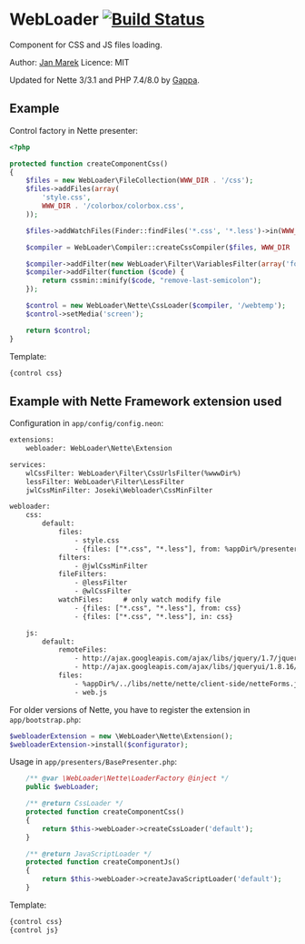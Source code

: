 ﻿WebLoader [![Build Status](https://secure.travis-ci.org/janmarek/WebLoader.png?branch=master)](http://travis-ci.org/janmarek/WebLoader)
=======================

Component for CSS and JS files loading.

Author: [Jan Marek](https://github.com/janmarek)
Licence: MIT

Updated for Nette 3/3.1 and PHP 7.4/8.0 by [Gappa](https://github.com/Gappa).

Example
-------

Control factory in Nette presenter:

```php
<?php

protected function createComponentCss()
{
	$files = new WebLoader\FileCollection(WWW_DIR . '/css');
	$files->addFiles(array(
		'style.css',
		WWW_DIR . '/colorbox/colorbox.css',
	));

	$files->addWatchFiles(Finder::findFiles('*.css', '*.less')->in(WWW_DIR . '/css'));

	$compiler = WebLoader\Compiler::createCssCompiler($files, WWW_DIR . '/temp');

	$compiler->addFilter(new WebLoader\Filter\VariablesFilter(array('foo' => 'bar')));
	$compiler->addFilter(function ($code) {
		return cssmin::minify($code, "remove-last-semicolon");
	});

	$control = new WebLoader\Nette\CssLoader($compiler, '/webtemp');
	$control->setMedia('screen');

	return $control;
}
```

Template:

```html
{control css}
```

Example with Nette Framework extension used
-------------------------------------------

Configuration in `app/config/config.neon`:

```html
extensions:
	webloader: WebLoader\Nette\Extension

services:
	wlCssFilter: WebLoader\Filter\CssUrlsFilter(%wwwDir%)
	lessFilter: WebLoader\Filter\LessFilter
	jwlCssMinFilter: Joseki\Webloader\CssMinFilter

webloader:
	css:
		default:
			files:
				- style.css
				- {files: ["*.css", "*.less"], from: %appDir%/presenters} # Nette\Utils\Finder support
			filters:
				- @jwlCssMinFilter
			fileFilters:
				- @lessFilter
				- @wlCssFilter
			watchFiles:		# only watch modify file
				- {files: ["*.css", "*.less"], from: css}
				- {files: ["*.css", "*.less"], in: css}

	js:
		default:
			remoteFiles:
				- http://ajax.googleapis.com/ajax/libs/jquery/1.7/jquery.min.js
				- http://ajax.googleapis.com/ajax/libs/jqueryui/1.8.16/jquery-ui.min.js
			files:
				- %appDir%/../libs/nette/nette/client-side/netteForms.js
				- web.js
```

For older versions of Nette, you have to register the extension in `app/bootstrap.php`:

```php
$webloaderExtension = new \WebLoader\Nette\Extension();
$webloaderExtension->install($configurator);
```

Usage in `app/presenters/BasePresenter.php`:

```php
	/** @var \WebLoader\Nette\LoaderFactory @inject */
	public $webLoader;

	/** @return CssLoader */
	protected function createComponentCss()
	{
		return $this->webLoader->createCssLoader('default');
	}

	/** @return JavaScriptLoader */
	protected function createComponentJs()
	{
		return $this->webLoader->createJavaScriptLoader('default');
	}
```


Template:

```html
{control css}
{control js}
```
